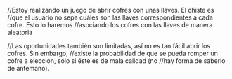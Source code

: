 //Estoy realizando un juego de abrir cofres con unas llaves. El chiste es
//que el usuario no sepa cuáles son las llaves correspondientes a cada cofre. Esto lo haremos
//asociando los cofres con las llaves de manera aleatoria

//Las oportunidades también son limitadas, así no es tan fácil abrir los cofres. Sin embargo,
//existe la probabilidad de que se pueda romper un cofre a elección, sólo si éste es de mala calidad (no
//hay forma de saberlo de antemano).
